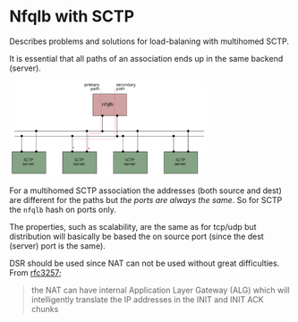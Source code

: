# Nfqlb with SCTP

Describes problems and solutions for load-balaning with multihomed
SCTP.

It is essential that all paths of an association ends up in the same
backend (server).

<img src="sctp-lb.svg" alt="SCTP multihomed load-balancing" width="70%" />

For a multihomed SCTP association the addresses (both source and dest)
are different for the paths but *the ports are always the same*. So
for SCTP the `nfqlb` hash on ports only.

The properties, such as scalability, are the same as for tcp/udp but
distribution will basically be based the on source port (since the
dest (server) port is the same).


DSR should be used since NAT can not be used without great
difficulties. From
[rfc3257](https://datatracker.ietf.org/doc/html/rfc3257#section-4);

> the NAT can have internal Application Layer Gateway (ALG) which will intelligently translate the IP addresses in the INIT and INIT ACK chunks

